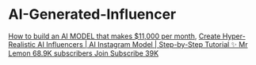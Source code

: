 # AI-Generated-Influencer
[How to build an AI MODEL that makes $11,000 per month](https://youtu.be/p-1YLcdOPIc), [Create Hyper-Realistic AI Influencers | AI Instagram Model | Step-by-Step Tutorial ✨  Mr Lemon 68.9K subscribers  Join  Subscribe  39K](https://youtu.be/TA_NCwJmhS4)
